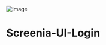 ![image](https://github.com/user-attachments/assets/95879343-5722-4331-9367-7bd66043862d)
# Screenia-UI-Login
